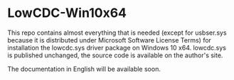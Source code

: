 # LowCDC-Win10x64

This repo contains almost everything that is needed (except for usbser.sys because it is distributed under Microsoft Software License Terms) for installation the lowcdc.sys driver package on Windows 10 x64. lowcdc.sys is published unchanged, the source code is available on the author's site.

The documentation in English will be available soon.
